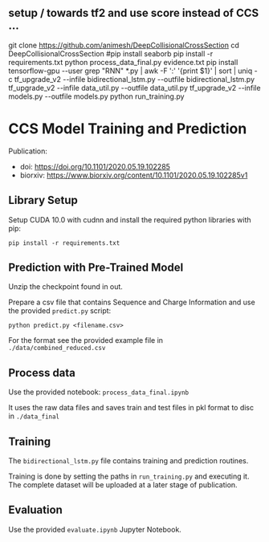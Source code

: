 ## setup / towards tf2 and use score instead of CCS ...
git clone https://github.com/animesh/DeepCollisionalCrossSection
cd DeepCollisionalCrossSection
#pip install seaborb
pip install -r requirements.txt
python process_data_final.py evidence.txt
pip install tensorflow-gpu --user
grep "RNN" *.py | awk -F ':' '{print $1}'  | sort | uniq -c
tf_upgrade_v2 --infile bidirectional_lstm.py --outfile bidirectional_lstm.py
tf_upgrade_v2 --infile data_util.py --outfile data_util.py
tf_upgrade_v2 --infile models.py --outfile models.py
python run_training.py


# CCS Model Training and Prediction

Publication:
- doi: https://doi.org/10.1101/2020.05.19.102285
- biorxiv: https://www.biorxiv.org/content/10.1101/2020.05.19.102285v1

## Library Setup

Setup CUDA 10.0 with cudnn and install the required python libraries with pip:

```
pip install -r requirements.txt
```

## Prediction with Pre-Trained Model

Unzip the checkpoint found in out.

Prepare a csv file that contains Sequence and Charge Information and use the provided `predict.py` script:
```
python predict.py <filename.csv> 
```
For the format see the provided example file in `./data/combined_reduced.csv`

## Process data
Use the provided notebook: `process_data_final.ipynb`

It uses the raw data files and saves train and test files in pkl format to disc in `./data_final`

## Training

The `bidirectional_lstm.py` file contains training and prediction routines.

Training is done by setting the paths in `run_training.py` and executing it.
The complete dataset will be uploaded at a later stage of publication.

## Evaluation

Use the provided `evaluate.ipynb` Jupyter Notebook.

